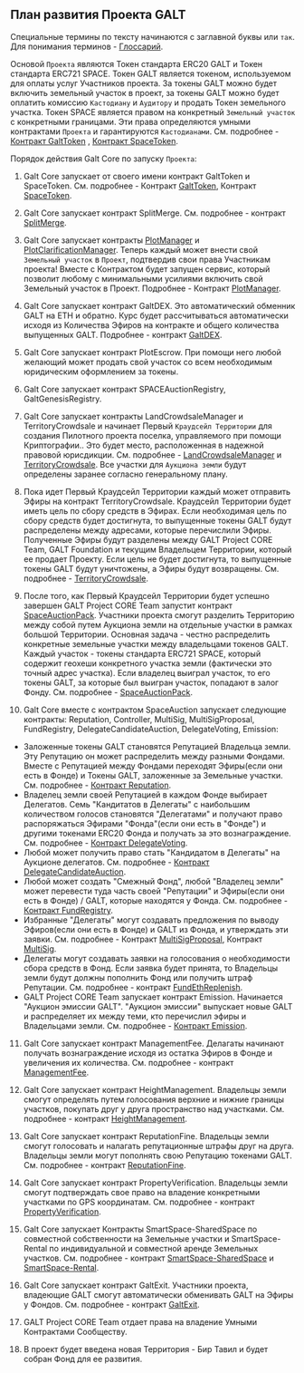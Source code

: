 ## План развития Проекта GALT
Специальные термины по тексту начинаются с заглавной буквы или `так`. Для понимания терминов - [Глоссарий](Glossary.md).

Основой `Проекта` являются Токен стандарта ERC20 GALT и Токен стандарта ERC721 SPACE. Токен GALT является токеном, используемом для оплаты услуг Участников проекта. За токены GALT можно будет включить земельный участок в проект, за токены GALT можно будет оплатить комиссию `Кастодиану` и `Аудитору` и продать Токен земельного участка. Токен SPACE является правом на конкретный `Земельный участок` с конкретными границами. Эти права определяются умными контрактами `Проекта` и гарантируются `Кастодианами`. См. подробнее - [Контракт GaltToken](contracts/GaltToken.md) , [Контракт SpaceToken](contracts/SpaceToken.md).

Порядок действия Galt Core по запуску `Проекта`:

1. Galt Core запускает от своего имени контракт GaltToken и SpaceToken. См. подробнее - Контракт [GaltToken](contracts/GaltToken.md), Контракт [SpaceToken](contracts/SpaceToken.md).

2. Galt Core запускает контракт SplitMerge. См. подробнее - контракт [SplitMerge](contracts/SplitMerge.md).

3. Galt Core запускает контракты [PlotManager](contracts/PlotManager.md) и [PlotClarificationManager](contracts/PlotClarificationManager.md). Теперь каждый может внести свой `Земельный участок` в `Проект`, подтвердив свои права Участникам проекта! Вместе с Контрактом будет запущен сервис, который позволит любому с минимальными усилиями включить свой Земельный участок в Проект. Подробнее - Контракт [PlotManager](contracts/PlotManager.md).

4. Galt Core запускает контракт GaltDEX. Это автоматический обменник GALT на ETH и обратно. Курс будет рассчитываться автоматически исходя из Количества Эфиров на контракте и общего количества выпущенных GALT. Подробнее - контракт [GaltDEX](contracts/GaltDEX.md).

5. Galt Core запускает контракт PlotEscrow. При помощи него любой желающий может продать свой участок со всем необходимым юридическим оформлением за токены. 

6. Galt Core запускает контракт SPACEAuctionRegistry, GaltGenesisRegistry.

7. Galt Core запускает контракты LandCrowdsaleManager и TerritoryCrowdsale и начинает Первый `Краудсейл Территории` для создания Пилотного проекта поселка, управляемого при помощи Криптографии.. Это будет место, расположенная в надежной правовой юрисдикции. См. подробнее - [LandCrowdsaleManager](contracts/LandCrowdsaleManager.md) и [TerritoryCrowdsale](contracts/TerritoryCrowdsale.md). Все участки для `Аукциона земли` будут определены заранее согласно генеральному плану. 

8. Пока идет Первый Краудсейл Территории каждый может отправить Эфиры на контракт TerritoryCrowdsale. Краудсейл Территории будет иметь цель по сбору средств в Эфирах. Если необходимая цель по сбору средств будет достигнута, то выпущенные токены GALT будут распределены между адресами, которые перечислили Эфиры. Полученные Эфиры будут разделены между GALT Project CORE Team, GALT Foundation и текущим Владельцем Территории, который ее продает Проекту. Если цель не будет достигнута, то выпущенные токены GALT будут уничтожены, а Эфиры будут возвращены. См. подробнее - [TerritoryCrowdsale](contracts/TerritoryCrowdsale.md).

9. После того, как Первый Краудсейл Территории будет успешно завершен GALT Project CORE Team запустит контракт [SpaceAuctionPack](contracts/SpaceAuctionPack.md). Участники проекта смогут разделить Территорию между собой путем Аукциона земли на отдельные участки в рамках большой Территории. Основная задача - честно распределить конкретные земельные участки между владельцами токенов GALT. Каждый участок - токены стандарта ERC721 SPACE, который содержит геохеши конкретного участка земли (фактически это точный адрес участка). Если владелец выиграл участок, то его токены GALT, за которые был выигран участок, попадают в залог Фонду. См. подробнее - [SpaceAuctionPack](contracts/SpaceAuctionPack.md).

10. Galt Core вместе с контрактом SpaceAuction запускает следующие контракты: Reputation, Controller, MultiSig, MultiSigProposal, FundRegistry, DelegateCandidateAuction, DelegateVoting, Emission:
- Заложенные токены GALT становятся Репутацией Владельца земли. Эту Репутацию он может распределить между разными Фондами. Вместе с Репутацией между Фондами переходят Эфиры(если они есть в Фонде) и Токены GALT, заложенные за Земельные участки. См. подробнее - [Контракт Reputation](contracts/Reputation.md).
- Владелец земли своей Репутацией в каждом Фонде выбирает Делегатов. Семь "Кандитатов в Делегаты" с наибольшим количеством голосов становятся "Делегатами" и получают право распоряжаться Эфирами "Фонда"(если они есть в "Фонде") и другими токенами ERC20 Фонда и получать за это вознаграждение. См. подробнее - [Контракт DelegateVoting](contracts/DelegateVoting.md).
- Любой может получить право стать "Кандидатом в Делегаты" на Аукционе делегатов. См. подробнее - [Контракт DelegateCandidateAuction](contracts/DelegateCandidateAuction.md).
- Любой может создать "Смежный Фонд", любой "Владелец земли" может перевести туда часть своей "Репутации" и Эфиры(если они есть в Фонде) / GALT, которые находятся у Фонда. См. подробнее - [Контракт FundRegistry](contracts/FundRegistry.md).
- Избранные "Делегаты" могут создавать предложения по выводу Эфиров(если они есть в Фонде) и GALT из Фонда, и утверждать эти заявки. См. подробнее - Контракт [MultiSigProposal](contracts/MultiSigProposal.md), Контракт [MultiSig](contracts/MultiSig.md).
- Делегаты могут создавать заявки на голосования о необходимости сбора средств в Фонд. Если заявка будет принята, то Владельцы земли будут должны пополнить Фонд или получить штраф Репутации. См. подробнее - контракт [FundEthReplenish](contracts/FundEthReplenish.md).
- GALT Project CORE Team запускает контракт Emission. Начинается "Аукцион эмиссии GALT". "Аукцион эмиссии" выпускает новые GALT и распределяет их между теми, кто перечислил эфиры и Владельцами земли. См. подробнее - [Контракт Emission](contracts/Emission.md).

11. Galt Core запускает контракт ManagementFee. Делагаты начинают получать вознаграждение исходя из остатка Эфиров в Фонде и увеличения их количества. См. подробнее - контракт [ManagementFee](contracts/ManagementFee.md).

12. Galt Core запускает контракт HeightManagement. Владельцы земли смогут определять путем голосования верхние и нижние границы участков, покупать друг у друга пространство над участками. См. подробнее - контракт [HeightManagement](contracts/HeightManagement.md).

13. Galt Core запускает контракт ReputationFine. Владельцы земли смогут голосовать и налагать репутационные штрафы друг на друга. Владельцы земли могут пополнять свою Репутацию токенами GALT. См. подробнее - контракт [ReputationFine](contracts/ReputationFine.md).

14. Galt Core запускает контракт PropertyVerification. Владельцы земли смогут подтверждать свое право на владение конкретными участками по GPS координатам. См. подробнее - контракт [PropertyVerification](contracts/PropertyVerification.md).

15. Galt Core запускает Контракты SmartSpace-SharedSpace по совместной собственности на Земельные участки и SmartSpace-Rental по индивидуальной и совместной аренде Земельных участков. См. подробнее - контракт [SmartSpace-SharedSpace](contracts/3rd-party/SmartSpace-SharedSpace.md) и [SmartSpace-Rental](contracts/3rd-party/SmartSpace-Rental.md).  

16. Galt Core запускает контракт GaltExit. Участники проекта, владеющие GALT смогут автоматически обменивать GALT на Эфиры у Фондов. См. подробнее - контракт [GaltExit](contracts/GaltExit.md).

17. GALT Project CORE Team отдает права на владение Умными Контрактами Сообществу.

18. В проект будет введена новая Территория - Бир Тавил и будет собран Фонд для ее развития.
